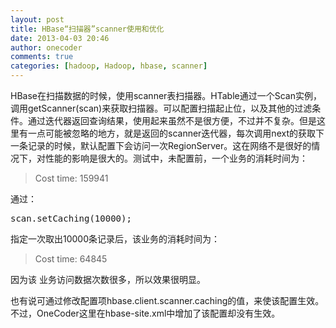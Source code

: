 ```yaml
---
layout: post
title: HBase“扫描器”scanner使用和优化
date: 2013-04-03 20:46
author: onecoder
comments: true
categories: [hadoop, Hadoop, hbase, scanner]
---
```

<p>
	HBase在扫描数据的时候，使用scanner表扫描器。HTable通过一个Scan实例，调用getScanner(scan)来获取扫描器。可以配置扫描起止位，以及其他的过滤条件。通过迭代器返回查询结果，使用起来虽然不是很方便，不过并不复杂。但是这里有一点可能被忽略的地方，就是返回的scanner迭代器，每次调用next的获取下一条记录的时候，默认配置下会访问一次RegionServer。这在网络不是很好的情况下，对性能的影响是很大的。测试中，未配置前，一个业务的消耗时间为：</p>
<blockquote>
	<p>
		Cost time: 159941</p>
</blockquote>
<p>
	通过：</p>
<pre class="brush:java;first-line:1;pad-line-numbers:true;highlight:null;collapse:false;">
scan.setCaching(10000);
</pre>
<p>
	指定一次取出10000条记录后，该业务的消耗时间为：</p>
<blockquote>
	<p>
		Cost time: 64845</p>
</blockquote>
<p>
	因为该 业务访问数据次数很多，所以效果很明显。</p>
<p>
	也有说可通过修改配置项hbase.client.scanner.caching的值，来使该配置生效。不过，OneCoder这里在hbase-site.xml中增加了该配置却没有生效。</p>

